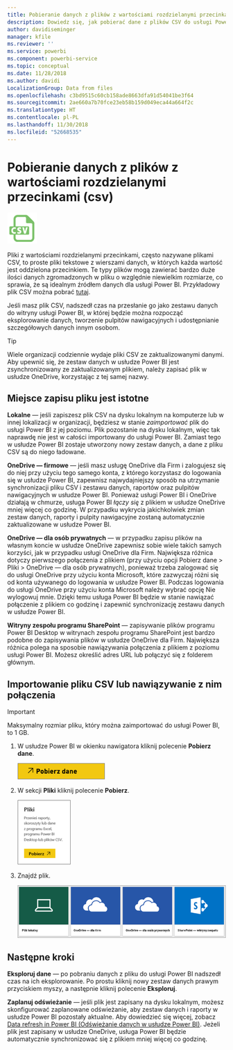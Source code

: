 ```yaml
---
title: Pobieranie danych z plików z wartościami rozdzielanymi przecinkami (csv)
description: Dowiedz się, jak pobierać dane z plików CSV do usługi Power BI
author: davidiseminger
manager: kfile
ms.reviewer: ''
ms.service: powerbi
ms.component: powerbi-service
ms.topic: conceptual
ms.date: 11/28/2018
ms.author: davidi
LocalizationGroup: Data from files
ms.openlocfilehash: c3bd9515c60cb158ade8663dfa91d54041be3f64
ms.sourcegitcommit: 2ae660a7b70fce23eb58b159d049eca44a664f2c
ms.translationtype: HT
ms.contentlocale: pl-PL
ms.lasthandoff: 11/30/2018
ms.locfileid: "52668535"
---
```

# <a name="get-data-from-comma-separated-value-csv-files"></a>Pobieranie danych z plików z wartościami rozdzielanymi przecinkami (csv)
![](media/service-comma-separated-value-files/csv_icon.png)

Pliki z wartościami rozdzielanymi przecinkami, często nazywane plikami CSV, to proste pliki tekstowe z wierszami danych, w których każda wartość jest oddzielona przecinkiem. Te typy plików mogą zawierać bardzo duże ilości danych zgromadzonych w pliku o względnie niewielkim rozmiarze, co sprawia, że są idealnym źródłem danych dla usługi Power BI. Przykładowy plik CSV można pobrać [tutaj](http://go.microsoft.com/fwlink/?LinkID=619356).

Jeśli masz plik CSV, nadszedł czas na przesłanie go jako zestawu danych do witryny usługi Power BI, w której będzie można rozpocząć eksplorowanie danych, tworzenie pulpitów nawigacyjnych i udostępnianie szczegółowych danych innym osobom.

>[!TIP]
>Wiele organizacji codziennie wydaje pliki CSV ze zaktualizowanymi danymi. Aby upewnić się, że zestaw danych w usłudze Power BI jest zsynchronizowany ze zaktualizowanym plikiem, należy zapisać plik w usłudze OneDrive, korzystając z tej samej nazwy.

## <a name="where-your-file-is-saved-makes-a-difference"></a>Miejsce zapisu pliku jest istotne
**Lokalne** — jeśli zapiszesz plik CSV na dysku lokalnym na komputerze lub w innej lokalizacji w organizacji, będziesz w stanie *zaimportować* plik do usługi Power BI z jej poziomu. Plik pozostanie na dysku lokalnym, więc tak naprawdę nie jest w całości importowany do usługi Power BI. Zamiast tego w usłudze Power BI zostaje utworzony nowy zestaw danych, a dane z pliku CSV są do niego ładowane.

**OneDrive — firmowe** — jeśli masz usługę OneDrive dla Firm i zalogujesz się do niej przy użyciu tego samego konta, z którego korzystasz do logowania się w usłudze Power BI, zapewnisz najwydajniejszy sposób na utrzymanie synchronizacji pliku CSV i zestawu danych, raportów oraz pulpitów nawigacyjnych w usłudze Power BI. Ponieważ usługi Power BI i OneDrive działają w chmurze, usługa Power BI *łączy się* z plikiem w usłudze OneDrive mniej więcej co godzinę. W przypadku wykrycia jakichkolwiek zmian zestaw danych, raporty i pulpity nawigacyjne zostaną automatycznie zaktualizowane w usłudze Power BI.

**OneDrive — dla osób prywatnych** — w przypadku zapisu plików na własnym koncie w usłudze OneDrive zapewnisz sobie wiele takich samych korzyści, jak w przypadku usługi OneDrive dla Firm. Największa różnica dotyczy pierwszego połączenia z plikiem (przy użyciu opcji Pobierz dane > Pliki > OneDrive — dla osób prywatnych), ponieważ trzeba zalogować się do usługi OneDrive przy użyciu konta Microsoft, które zazwyczaj różni się od konta używanego do logowania w usłudze Power BI. Podczas logowania do usługi OneDrive przy użyciu konta Microsoft należy wybrać opcję Nie wylogowuj mnie. Dzięki temu usługa Power BI będzie w stanie nawiązać połączenie z plikiem co godzinę i zapewnić synchronizację zestawu danych w usłudze Power BI.

**Witryny zespołu programu SharePoint** — zapisywanie plików programu Power BI Desktop w witrynach zespołu programu SharePoint jest bardzo podobne do zapisywania plików w usłudze OneDrive dla Firm. Największa różnica polega na sposobie nawiązywania połączenia z plikiem z poziomu usługi Power BI. Możesz określić adres URL lub połączyć się z folderem głównym.

## <a name="import-or-connect-to-a-csv-file"></a>Importowanie pliku CSV lub nawiązywanie z nim połączenia
>[!IMPORTANT]
>Maksymalny rozmiar pliku, który można zaimportować do usługi Power BI, to 1 GB.

1. W usłudze Power BI w okienku nawigatora kliknij polecenie **Pobierz dane**.
   
   ![](media/service-comma-separated-value-files/csv_get_data_button.png)
2. W sekcji **Pliki** kliknij polecenie **Pobierz**.
   
   ![](media/service-comma-separated-value-files/csv_files_get.png)
3. Znajdź plik.
   
   ![](media/service-comma-separated-value-files/csv_find_your_file.png)

## <a name="next-steps"></a>Następne kroki
**Eksploruj dane** — po pobraniu danych z pliku do usługi Power BI nadszedł czas na ich eksplorowanie. Po prostu kliknij nowy zestaw danych prawym przyciskiem myszy, a następnie kliknij polecenie **Eksploruj**.

**Zaplanuj odświeżanie** — jeśli plik jest zapisany na dysku lokalnym, możesz skonfigurować zaplanowane odświeżanie, aby zestaw danych i raporty w usłudze Power BI pozostały aktualne. Aby dowiedzieć się więcej, zobacz [Data refresh in Power BI (Odświeżanie danych w usłudze Power BI)](refresh-data.md). Jeżeli plik jest zapisany w usłudze OneDrive, usługa Power BI będzie automatycznie synchronizować się z plikiem mniej więcej co godzinę.

